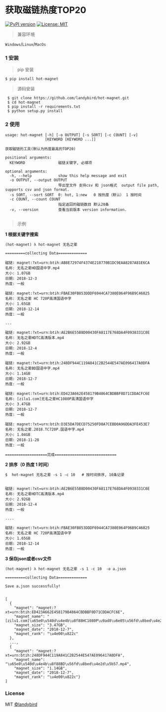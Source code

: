 # 获取磁链热度TOP20

[![PyPI version](https://badge.fury.io/py/torrent-cli.svg)](https://pypi.org/project/hot-magnet/) [![License: MIT](https://img.shields.io/badge/License-MIT-yellow.svg)](https://opensource.org/licenses/MIT)


> 兼容环境

`Windows`/`Linux`/`MacOs`


### 1 安装

> pip 安装
```
$ pip install hot-magnet
```

> 源码安装
```
 $ git clone https://github.com/landybird/hot-magnet.git
 $ cd hot-magnet
 $ pip install -r requirements.txt
 $ python setup.py install
 ```


### 2 使用
```
usage: hot-magnet [-h] [-o OUTPUT] [-s SORT] [-c COUNT] [-v]
                  [KEYWORD [KEYWORD ...]]

获取磁链的工具(默认为热度最高的TOP20)

positional arguments:
  KEYWORD               磁链关键字, 必填项

optional arguments:
  -h, --help            show this help message and exit
  -o OUTPUT, --output OUTPUT
                        导出至文件 支持csv 和 json格式  output file path, supports csv and json format.
  -s SORT, --sort SORT  0: hot, 1:new   0 按热度（默认） 1 按时间
  -c COUNT, --count COUNT
                        指定返回的磁链数目 默认20条
  -v, --version         查看当前版本 version information.
  
  ```


> 示例


**1 根据关键字搜索**

```
(hot-magnet) λ hot-magnet 无名之辈

=========collecting Data=============

磁链: magnet:?xt=urn:btih:AB8E72974F4374E218770B1DC9EAA8287A81E6CA
名称: 无名之辈HD国语中字.mp4
大小: 1.07GB
日期: 2018-12-3
热度: 一般

磁链: magnet:?xt=urn:btih:FBAE30FB853DDDF6944CA7380E064F96B9C46825
名称: 无名之辈 HC 720P高清国语中字
大小: 1.65GB
日期: 2018-12-14
热度: 一般

...

磁链: magnet:?xt=urn:btih:AE2B6E55B8D00430FA8117E768DA4F0938331C8E
名称: 无名之辈HDTC高清版本.mp4
大小: 2.92GB
日期: 2018-12-4
热度: 一般

磁链: magnet:?xt=urn:btih:248DF944C119A841C2B2544E547AE096417A0DFA
名称: 无名之辈BD国语中字.mp4
大小: 1.14GB
日期: 2018-12-7
热度: 一般

磁链: magnet:?xt=urn:btih:ED423A662E458179B4864CBDBBF0D71CDDACFC6E
名称: [zilu1.com]无名之辈HC1080P高清国语中字
大小: 3.47GB
日期: 2018-12-7
热度: 一般

磁链: magnet:?xt=urn:btih:D3E5DA7DECD75250FD8A7CEBD0A96DDA3FE453E7
名称: 无名之辈.2018.TC720P.国语中字.mp4
大小: 1.04GB
日期: 2018-11-28
热度: 一般

===================完成============================
```


**2 排序（0 热度 1 时间）**

```
$  hot-magnet 无名之辈 -s 1 -c 10   # 按时间排序, 10条记录


磁链: magnet:?xt=urn:btih:AE2B6E55B8D00430FA8117E768DA4F0938331C8E
名称: 无名之辈HDTC高清版本.mp4
大小: 2.92GB
日期: 2018-12-4
热度: 一般

....

磁链: magnet:?xt=urn:btih:FBAE30FB853DDDF6944CA7380E064F96B9C46825
名称: 无名之辈 HC 720P高清国语中字
大小: 1.65GB
日期: 2018-12-14
热度: 一般

```

**3 保存json或者csv文件**

```
(hot-magnet) λ hot-magnet 无名之辈 -s 1 -c 10  -o a.json

=========collecting Data=============

Save a.json successfully!


[
  {
    "magnet": "magnet:?xt=urn:btih:ED423A662E458179B4864CBDBBF0D71CDDACFC6E",
    "magnet_name": "[zilu1.com]\u65e0\u540d\u4e4b\u8f88HC1080P\u9ad8\u6e05\u56fd\u8bed\u4e2d\u5b57",
    "magnet_size": "3.47GB",
    "magnet_date": "2018-12-7",
    "magnet_rank": "\u4e00\u822c"
  },
  ...,
  {
    "magnet": "magnet:?xt=urn:btih:248DF944C119A841C2B2544E547AE096417A0DFA",
    "magnet_name": "\u65e0\u540d\u4e4b\u8f88BD\u56fd\u8bed\u4e2d\u5b57.mp4",
    "magnet_size": "1.14GB",
    "magnet_date": "2018-12-7",
    "magnet_rank": "\u4e00\u822c"}
]

```


### License

MIT [©landybird](https://github.com/landybird)

